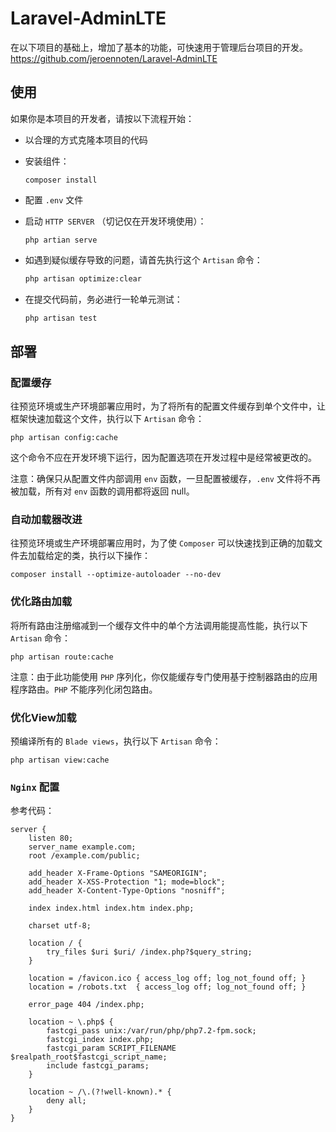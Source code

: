 # Laravel-AdminLTE

在以下项目的基础上，增加了基本的功能，可快速用于管理后台项目的开发。
https://github.com/jeroennoten/Laravel-AdminLTE
## 使用

如果你是本项目的开发者，请按以下流程开始：
- 以合理的方式克隆本项目的代码
- 安装组件：
    ```$xslt
    composer install
    ```
- 配置 `.env` 文件
- 启动 `HTTP SERVER` （切记仅在开发环境使用）：
    ```$xslt
    php artian serve
    ```
- 如遇到疑似缓存导致的问题，请首先执行这个 `Artisan` 命令：
    ```bash
    php artisan optimize:clear
    ```
  
- 在提交代码前，务必进行一轮单元测试：
    ```bash
    php artisan test
    ```

## 部署
### 配置缓存

往预览环境或生产环境部署应用时，为了将所有的配置文件缓存到单个文件中，让框架快速加载这个文件，执行以下 `Artisan` 命令：

`php artisan config:cache`
  
这个命令不应在开发环境下运行，因为配置选项在开发过程中是经常被更改的。

注意：确保只从配置文件内部调用 `env` 函数，一旦配置被缓存，`.env` 文件将不再被加载，所有对 `env` 函数的调用都将返回 null。

### 自动加载器改进

往预览环境或生产环境部署应用时，为了使 `Composer` 可以快速找到正确的加载文件去加载给定的类，执行以下操作：

`composer install --optimize-autoloader --no-dev`

### 优化路由加载

将所有路由注册缩减到一个缓存文件中的单个方法调用能提高性能，执行以下 `Artisan` 命令：

`php artisan route:cache`

注意：由于此功能使用 `PHP` 序列化，你仅能缓存专门使用基于控制器路由的应用程序路由。`PHP` 不能序列化闭包路由。

### 优化View加载

预编译所有的 `Blade views`，执行以下 `Artisan` 命令：

`php artisan view:cache`

### `Nginx` 配置

参考代码：
```$xslt
server {
    listen 80;
    server_name example.com;
    root /example.com/public;

    add_header X-Frame-Options "SAMEORIGIN";
    add_header X-XSS-Protection "1; mode=block";
    add_header X-Content-Type-Options "nosniff";

    index index.html index.htm index.php;

    charset utf-8;

    location / {
        try_files $uri $uri/ /index.php?$query_string;
    }

    location = /favicon.ico { access_log off; log_not_found off; }
    location = /robots.txt  { access_log off; log_not_found off; }

    error_page 404 /index.php;

    location ~ \.php$ {
        fastcgi_pass unix:/var/run/php/php7.2-fpm.sock;
        fastcgi_index index.php;
        fastcgi_param SCRIPT_FILENAME $realpath_root$fastcgi_script_name;
        include fastcgi_params;
    }

    location ~ /\.(?!well-known).* {
        deny all;
    }
}
```

